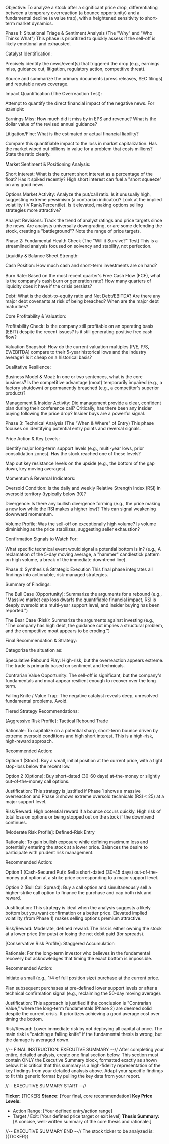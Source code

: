 Objective: To analyze a stock after a significant price drop, differentiating between a temporary overreaction (a bounce opportunity) and a fundamental decline (a value trap), with a heightened sensitivity to short-term market dynamics.

Phase 1: Situational Triage & Sentiment Analysis (The "Why" and "Who Thinks What")
This phase is prioritized to quickly assess if the sell-off is likely emotional and exhausted.

Catalyst Identification:

Precisely identify the news/event(s) that triggered the drop (e.g., earnings miss, guidance cut, litigation, regulatory action, competitive threat).

Source and summarize the primary documents (press releases, SEC filings) and reputable news coverage.

Impact Quantification (The Overreaction Test):

Attempt to quantify the direct financial impact of the negative news. For example:

Earnings Miss: How much did it miss by in EPS and revenue? What is the dollar value of the revised annual guidance?

Litigation/Fine: What is the estimated or actual financial liability?

Compare this quantifiable impact to the loss in market capitalization. Has the market wiped out billions in value for a problem that costs millions? State the ratio clearly.

Market Sentiment & Positioning Analysis:

Short Interest: What is the current short interest as a percentage of the float? Has it spiked recently? High short interest can fuel a "short squeeze" on any good news.

Options Market Activity: Analyze the put/call ratio. Is it unusually high, suggesting extreme pessimism (a contrarian indicator)? Look at the implied volatility (IV Rank/Percentile). Is it elevated, making options selling strategies more attractive?

Analyst Revisions: Track the trend of analyst ratings and price targets since the news. Are analysts universally downgrading, or are some defending the stock, creating a "battleground"? Note the range of price targets.

Phase 2: Fundamental Health Check (The "Will it Survive?" Test)
This is a streamlined analysis focused on solvency and stability, not perfection.

Liquidity & Balance Sheet Strength:

Cash Position: How much cash and short-term investments are on hand?

Burn Rate: Based on the most recent quarter's Free Cash Flow (FCF), what is the company's cash burn or generation rate? How many quarters of liquidity does it have if the crisis persists?

Debt: What is the debt-to-equity ratio and Net Debt/EBITDA? Are there any major debt covenants at risk of being breached? When are the major debt maturities?

Core Profitability & Valuation:

Profitability Check: Is the company still profitable on an operating basis (EBIT) despite the recent issues? Is it still generating positive free cash flow?

Valuation Snapshot: How do the current valuation multiples (P/E, P/S, EV/EBITDA) compare to their 5-year historical lows and the industry average? Is it cheap on a historical basis?

Qualitative Resilience:

Business Model & Moat: In one or two sentences, what is the core business? Is the competitive advantage (moat) temporarily impaired (e.g., a factory shutdown) or permanently breached (e.g., a competitor's superior product)?

Management & Insider Activity: Did management provide a clear, confident plan during their conference call? Critically, has there been any insider buying following the price drop? Insider buys are a powerful signal.

Phase 3: Technical Analysis (The "When & Where" of Entry)
This phase focuses on identifying potential entry points and reversal signals.

Price Action & Key Levels:

Identify major long-term support levels (e.g., multi-year lows, prior consolidation zones). Has the stock reached one of these levels?

Map out key resistance levels on the upside (e.g., the bottom of the gap down, key moving averages).

Momentum & Reversal Indicators:

Oversold Condition: Is the daily and weekly Relative Strength Index (RSI) in oversold territory (typically below 30)?

Divergence: Is there any bullish divergence forming (e.g., the price making a new low while the RSI makes a higher low)? This can signal weakening downward momentum.

Volume Profile: Was the sell-off on exceptionally high volume? Is volume diminishing as the price stabilizes, suggesting seller exhaustion?

Confirmation Signals to Watch For:

What specific technical event would signal a potential bottom is in? (e.g., A reclamation of the 5-day moving average, a "hammer" candlestick pattern on high volume, a break of the immediate downtrend line).

Phase 4: Synthesis & Strategic Execution
This final phase integrates all findings into actionable, risk-managed strategies.

Summary of Findings:

The Bull Case (Opportunity): Summarize the arguments for a rebound (e.g., "Massive market cap loss dwarfs the quantifiable financial impact, RSI is deeply oversold at a multi-year support level, and insider buying has been reported.")

The Bear Case (Risk): Summarize the arguments against investing (e.g., "The company has high debt, the guidance cut implies a structural problem, and the competitive moat appears to be eroding.")

Final Recommendation & Strategy:

Categorize the situation as:

Speculative Rebound Play: High-risk, but the overreaction appears extreme. The trade is primarily based on sentiment and technicals.

Contrarian Value Opportunity: The sell-off is significant, but the company's fundamentals and moat appear resilient enough to recover over the long term.

Falling Knife / Value Trap: The negative catalyst reveals deep, unresolved fundamental problems. Avoid.

Tiered Strategy Recommendations:

[Aggressive Risk Profile]: Tactical Rebound Trade

Rationale: To capitalize on a potential sharp, short-term bounce driven by extreme oversold conditions and high short interest. This is a high-risk, high-reward approach.

Recommended Action:

Option 1 (Stock): Buy a small, initial position at the current price, with a tight stop-loss below the recent low.

Option 2 (Options): Buy short-dated (30-60 days) at-the-money or slightly out-of-the-money call options.

Justification: This strategy is justified if Phase 1 shows a massive overreaction and Phase 3 shows extreme oversold technicals (RSI < 25) at a major support level.

Risk/Reward: High potential reward if a bounce occurs quickly. High risk of total loss on options or being stopped out on the stock if the downtrend continues.

[Moderate Risk Profile]: Defined-Risk Entry

Rationale: To gain bullish exposure while defining maximum loss and potentially entering the stock at a lower price. Balances the desire to participate with prudent risk management.

Recommended Action:

Option 1 (Cash-Secured Put): Sell a short-dated (30-45 days) out-of-the-money put option at a strike price corresponding to a major support level.

Option 2 (Bull Call Spread): Buy a call option and simultaneously sell a higher-strike call option to finance the purchase and cap both risk and reward.

Justification: This strategy is ideal when the analysis suggests a likely bottom but you want confirmation or a better price. Elevated implied volatility (from Phase 1) makes selling options premium attractive.

Risk/Reward: Moderate, defined reward. The risk is either owning the stock at a lower price (for puts) or losing the net debit paid (for spreads).

[Conservative Risk Profile]: Staggered Accumulation

Rationale: For the long-term investor who believes in the fundamental recovery but acknowledges that timing the exact bottom is impossible.

Recommended Action:

Initiate a small (e.g., 1/4 of full position size) purchase at the current price.

Plan subsequent purchases at pre-defined lower support levels or after a technical confirmation signal (e.g., reclaiming the 50-day moving average).

Justification: This approach is justified if the conclusion is "Contrarian Value," where the long-term fundamentals (Phase 2) are deemed solid despite the current crisis. It prioritizes achieving a good average cost over timing the bottom.

Risk/Reward: Lower immediate risk by not deploying all capital at once. The main risk is "catching a falling knife" if the fundamental thesis is wrong, but the damage is averaged down.

//-- FINAL INSTRUCTION: EXECUTIVE SUMMARY --//
After completing your entire, detailed analysis, create one final section below. This section must contain ONLY the Executive Summary block, formatted exactly as shown below. 
It is critical that this summary is a high-fidelity representation of the key findings from your detailed analysis above. Adapt your specific findings to fit this generic format by pulling the key data from your report.

//-- EXECUTIVE SUMMARY START --//

**Ticker:** [TICKER]
**Stance:** [Your final, core recommendation]
**Key Price Levels:**
- Action Range: [Your defined entry/action range]
- Target / Exit: [Your defined price target or exit level]
**Thesis Summary:**
[A concise, well-written summary of the core thesis and rationale.]

//-- EXECUTIVE SUMMARY END --//
The stock ticker to be analyzed is: {{TICKER}}
